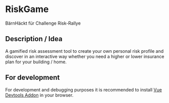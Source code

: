 # RiskGame

BärnHäckt für Challenge Risk-Rallye

## Description / Idea

A gamified risk assessment tool to create your own personal risk profile and discover in an interactive way whether you need a higher or lower insurance plan for your building / home.

## For development

For development and debugging purposes it is recommended to install [Vue Devtools Addon](https://chromewebstore.google.com/detail/vuejs-devtools-beta/ljjemllljcmogpfapbkkighbhhppjdbg) in your browser.
